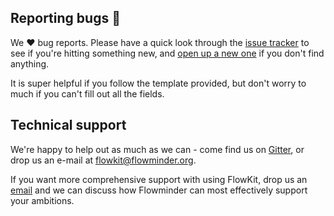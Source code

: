 ## Reporting bugs :bug:

We :heart: bug reports. Please have a quick look through the [issue tracker](https://github.com/Flowminder/FlowKit/issues?utf8=✓&q=is%3Aissue+is%3Aopen+label%3Abug+) to see if you're hitting something new, and [open up a new one](https://github.com/Flowminder/FlowKit/issues/new?template=bug_report.md) if you don't find anything.

It is super helpful if you follow the template provided, but don't worry to much if you can't fill out all the fields.

## Technical support

We're happy to help out as much as we can - come find us on [Gitter](https://gitter.im/Flowminder/FlowKit), or drop us an e-mail at [flowkit@flowminder.org](mailto:flowkit@flowminder.org[?subject=GitHub]).

If you want more comprehensive support with using FlowKit, drop us an [email](mailto:flowkit@flowminder.org[?subject=Support]) and we can discuss how Flowminder can most effectively support your ambitions.
